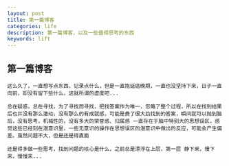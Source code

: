 ```yaml
---
layout: post
title: 第一篇博客
categories: life
description: 第一篇博客，以及一些值得思考的东西
keywords: lift
---
```


## 第一篇博客

    这么久了，一直想写点东西，记录点什么，但是一直拖延癌晚期，一直也没坚持下来，日子一直向前，却没有留下些什么，这就所谓的虚度吧...

    总在疑惑，总在寻找，为了寻找而寻找，把找答案作为唯一，忽略了整个过程，所以在找到结果后也并没有那么激动，没有那么的有成就感，可能是费了很大劲找到的答案，瞬间就可以抛到脑后，没有思考，机械性的，没有多大的荣誉感、归属感 一直存在于脑中特别大的思想误区，感觉这些已经刻在潜意识里，一些无意识的操作在思想误区的潜意识中做出的反应，可能会产生偏差。虽然问题不大，但是还是得直面

    还是得多做一些思考，找到问题的核心是什么，之前总是漂浮在上层，第一层 静下来，慢下来，慢慢来...


